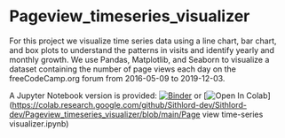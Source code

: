 # Pageview_timeseries_visualizer

For this project we visualize time series data using a line chart, bar chart, and box plots to understand the patterns in visits and identify yearly and monthly growth. We use Pandas, Matplotlib, and Seaborn to visualize a dataset containing the number of page views each day on the freeCodeCamp.org forum from 2016-05-09 to 2019-12-03.

A Jupyter Notebook version is provided: [![Binder](https://mybinder.org/badge_logo.svg)](https://mybinder.org/v2/gh/Sithlord-dev/Pageview_timeseries_visualizer/main?filepath=Page%20view%20time-series%20visualizer.ipynb) or [![Open In Colab](https://colab.research.google.com/assets/colab-badge.svg)](https://colab.research.google.com/github/Sithlord-dev/Sithlord-dev/Pageview_timeseries_visualizer/blob/main/Page view time-series visualizer.ipynb) 
